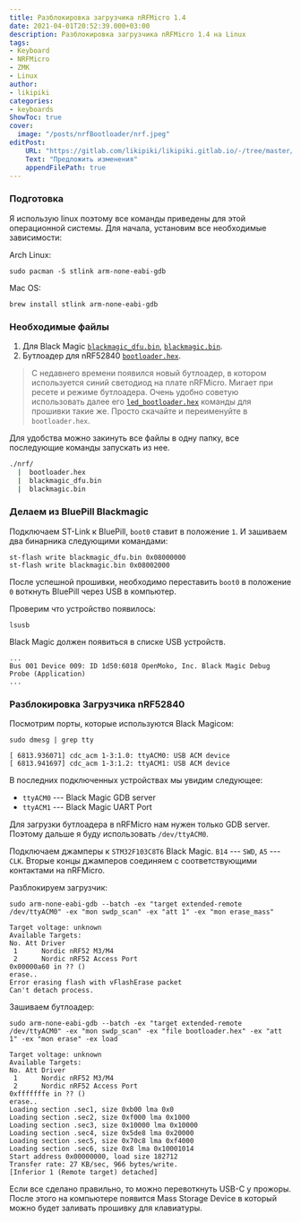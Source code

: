 ```yaml
---
title: Разблокировка загрузчика nRFMicro 1.4
date: 2021-04-01T20:52:39.000+03:00
description: Разблокировка загрузчика nRFMicro 1.4 на Linux
tags:
- Keyboard
- NRFMicro
- ZMK
- Linux
author:
- likipiki
categories:
- keyboards
ShowToc: true
cover:
  image: "/posts/nrfBootloader/nrf.jpeg"
editPost:
    URL: "https://gitlab.com/likipiki/likipiki.gitlab.io/-/tree/master/content/"
    Text: "Предложить изменения"
    appendFilePath: true
---
```

### Подготовка

Я использую linux поэтому все команды приведены для этой операционной системы. Для начала, установим все необходимые зависимости:

Arch Linux:

    sudo pacman -S stlink arm-none-eabi-gdb

Mac OS:

    brew install stlink arm-none-eabi-gdb

### Необходимые файлы

1. Для Black Magic [`blackmagic_dfu.bin`](/posts/files/blackmagic_dfu.bin),  [`blackmagic.bin`](/posts/files/blackmagic.bin).
2. Бутлоадер для nRF52840 [`bootloader.hex`](/posts/files/bootloader.hex).
> С недавнего времени появился новый бутлоадер, в котором используется синий
   светодиод на плате nRFMicro. Мигает при ресете и режиме бутлоадера. Очень
   удобно советую использовать далее его
   [`led_bootloader.hex`](/posts/files/led_bootloader.hex) команды для прошивки
   такие же. Просто скачайте и переименуйте в `bootloader.hex`.

Для удобства можно закинуть все файлы в одну папку, все последующие команды запускать из нее.

```bash
./nrf/
  |  bootloader.hex
  |  blackmagic_dfu.bin
  |  blackmagic.bin
```

### Делаем из BluePill Blackmagic

Подключаем ST-Link к BluePill, `boot0` ставит в положение `1`. И зашиваем два бинарника следующими командами:

    st-flash write blackmagic_dfu.bin 0x08000000
    st-flash write blackmagic.bin 0x08002000

После успешной прошивки, необходимо переставить `boot0` в положение `0` воткнуть BluePill через USB в компьютер.

Проверим что устройство появилось:

    lsusb

Black Magic должен появиться в списке USB устройств.

```bash3
...
Bus 001 Device 009: ID 1d50:6018 OpenMoko, Inc. Black Magic Debug Probe (Application)
...
```

### Разблокировка Загрузчика nRF52840

Посмотрим порты, которые используются Black Magicом:

    sudo dmesg | grep tty
    
    [ 6813.936071] cdc_acm 1-3:1.0: ttyACM0: USB ACM device
    [ 6813.941697] cdc_acm 1-3:1.2: ttyACM1: USB ACM device

В последних подключенных устройствах мы увидим следующее:

* `ttyACM0` --- Black Magic GDB server
* `ttyACM1` --- Black Magic UART Port

Для загрузки бутлоадера в nRFMicro нам нужен только GDB server. Поэтому дальше я буду использовать `/dev/ttyACM0`.

Подключаем джамперы к `STM32F103C8T6` Black Magic. `B14` --- `SWD`, `A5` --- `CLK`. Вторые концы джамперов соединяем с соответствующими контактами на nRFMicro.

Разблокируем загрузчик:

    sudo arm-none-eabi-gdb --batch -ex "target extended-remote /dev/ttyACM0" -ex "mon swdp_scan" -ex "att 1" -ex "mon erase_mass"
    
    Target voltage: unknown
    Available Targets:
    No. Att Driver
     1      Nordic nRF52 M3/M4
     2      Nordic nRF52 Access Port
    0x00000a60 in ?? ()
    erase..
    Error erasing flash with vFlashErase packet
    Can't detach process.

Зашиваем бутлоадер:

    sudo arm-none-eabi-gdb --batch -ex "target extended-remote /dev/ttyACM0" -ex "mon swdp_scan" -ex "file bootloader.hex" -ex "att 1" -ex "mon erase" -ex load
    
    Target voltage: unknown
    Available Targets:
    No. Att Driver
     1      Nordic nRF52 M3/M4
     2      Nordic nRF52 Access Port
    0xfffffffe in ?? ()
    erase..
    Loading section .sec1, size 0xb00 lma 0x0
    Loading section .sec2, size 0xf000 lma 0x1000
    Loading section .sec3, size 0x10000 lma 0x10000
    Loading section .sec4, size 0x5de8 lma 0x20000
    Loading section .sec5, size 0x70c8 lma 0xf4000
    Loading section .sec6, size 0x8 lma 0x10001014
    Start address 0x00000000, load size 182712
    Transfer rate: 27 KB/sec, 966 bytes/write.
    [Inferior 1 (Remote target) detached]

Если все сделано правильно, то можно перевоткнуть USB-C у прожоры. После этого
на компьютере появится Mass Storage Device в который можно будет заливать
прошивку для клавиатуры.
